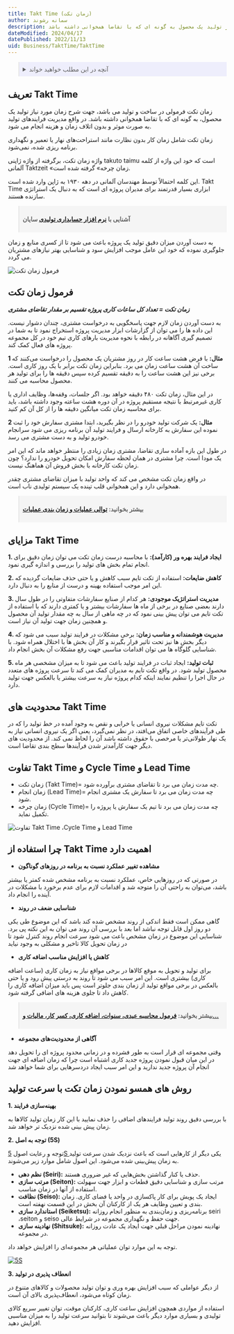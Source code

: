 ```yaml
---
title: Takt Time (زمان تکت)
author: سمانه رشوند
description: زمان تکت فرمولی در ساخت و تولید می باشد، جهت شرح زمان مورد نیاز تولید یک محصول به گونه ای که با تقاضا همخوانی داشته باشد.
dateModified: 2024/04/17
datePublished: 2022/11/13
uid: Business/TaktTime/TaktTime
---
```


<blockquote style="background-color:#eeeefc; padding:0.5rem">

<details>
  <summary>آنچه در این مطلب خواهید خواند</summary>
  <ul>
    <li>تعریف Takt Time</li>
    <li>فرمول زمان تکت</li>
    <li>مزایای Takt Time</li>
    <li>محدودیت های Takt Time</li>
    <li>تفاوت Takt Time و Cycle Time و Lead Time</li>
    <li>چرا استفاده از Takt Time اهمیت دارد</li>
    <li>روش های همسو نمودن زمان تکت با سرعت تولید</li>
  </ul>
</details>

</blockquote>

## تعریف Takt Time
زمان تکت فرمولی در ساخت و تولید می باشد، جهت شرح زمان مورد نیاز تولید یک محصول، به گونه ای که با تقاضا همخوانی داشته باشد. در واقع مدیریت فرایندهای تولید به صورت موثر و بدون اتلاف زمان و هزینه انجام می شود. 

زمان تکت شامل زمان کار بدون نظارت مانند استراحت‌های نهار یا تعمیر و نگهداری برنامه ریزی شده، نمی‌شود. 

واژه زمان تکت، برگرفته از واژه ژاپنی takuto taimu است که خود این واژه از کلمه آلمانی Taktzeit «زمان چرخه» گرفته شده است. 

این کلمه احتمالاً توسط مهندسان آلمانی در دهه ۱۹۳۰ به ژاپن وارد شده ‌است.
Takt Time ابزاری بسیار قدرتمند برای مدیران پروژه ای است که به دنبال یک استراتژی سازنده هستند. 

<blockquote style="background-color:#f5f5f5; padding:0.5rem">
<p><strong>آشنایی با <a href="https://www.hooshkar.com/Software/Sayan/Package/Industrial" target="_blank">نرم افزار حسابداری تولیدی</a> سایان</p></strong></blockquote>

به دست آوردن میزان دقیق تولید یک پروژه باعث می شود تا از کسری منابع و زمان جلوگیری نموده که خود این عامل موجب افزایش سود و شناسایی بهتر نیازهای مشتریان می گردد. 

![فرمول زمان تکت](./Images/TaktTime.webp)

## فرمول زمان تکت

_**زمان تکت = تعداد کل ساعات کاری پروژه تقسیم بر مقدار تقاضای مشتری**_

به دست آوردن زمان لازم جهت پاسخگویی به درخواست مشتری، چندان دشوار نیست. این داده ‌ها را می توان از گزارشات ابزار مدیریت پروژه استخراج نمود تا به شما در تصمیم گیری آگاهانه در رابطه با نحوه مدیریت بارهای کاری تیم خود در کل مجموعه پروژه ‌های فعال کمک کند.

**1 مثال:**
با فرض هشت ساعت کار در روز مشتریان یک محصول را درخواست می‌کنند که ساخت آن هشت ساعت زمان می برد. بنابراین زمان تکت برابر با یک روز کاری است.
برخی نیز این هشت ساعت را به دقیقه تقسیم کرده سپس دقیقه‌ ها را برای تولید هر محصول محاسبه می‌ کنند. 

در این مثال، زمان تکت ۴۸۰ دقیقه خواهد بود.
اگر جلسات، وقفه‌ها، وظایف اداری یا کاری غیرمرتبط با نتیجه مستقیم پروژه در آن دوره هشت ساعته وجود داشته باشد، باید برای محاسبه زمان تکت میانگین دقیقه ‌ها را از کل آن کم کنید.

**2 مثال:**
یک شرکت تولید خودرو را در نظر بگیرید، ابتدا مشتری سفارش خود را ثبت نموده این سفارش به کارخانه ارسال و فرایند تولید آن برنامه ریزی می شود سرانجام خودرو تولید و به دست مشتری می رسد. 

در طول این بازه آماده سازی تقاضا، مشتری زمان زیادی را منتظر خواهد ماند که این امر یک مودا است.
چرا مشتری در همان لحظه سفارش امکان تحویل خودرو را ندارد؟ چون زمان تکت کارخانه با بخش فروش آن هماهنگ نیست. 

در واقع زمان تکت مشخص می کند که واحد تولید با میزان تقاضای مشتری چقدر همخوانی دارد و این همخوانی قلب تپنده یک سیستم تولیدی ناب است. 

<blockquote style="background-color:#f5f5f5; padding:0.5rem">
 <p><strong>بیشتر بخوانید: <a href="https://www.hooshkar.com/Wiki/Production/SequenceOfOperations" target="_blank">توالی عملیات و زمان بندی عملیات
</a></p></strong></blockquote>

## مزایای Takt Time

**1.	ایجاد فرایند بهره ور (کارآمد):** با محاسبه درست زمان تکت می توان زمان دقیق برای انجام تمام بخش های تولید را بررسی و اندازه گیری نمود.

**2.	کاهش ضایعات:** استفاده از تکت تایم سبب کاهش و یا حتی حذف ضایعات گردیده که این امر موجب استفاده بهینه و درست از منابع را به دنبال دارد.

**3.	مدیریت استراتژیک موجودی:** هر کدام از صنایع سفارشات متفاوتی را در طول سال دارند بعضی صنایع در برخی از ماه ها سفارشات بیشتر و یا کمتری دارند که با استفاده از تکت تایم می توان پیش بینی نمود که در چه ماهی از سال به چه مقدار تولید آن محصول و همچنین زمان جهت تولید آن نیاز است.

**4.	مدیریت هوشمندانه و مناسب زمان:** برخی مشکلات در فرایند تولید سبب می شود که دیگر بخش ها نیز تحت تاثیر قرار بگیرند و کار آن بخش ها با اختلال همراه شود. با شناسایی گلوگاه ها می توان اقدامات مناسبی جهت رفع مشکلات آن بخش انجام داد.

**5.	ثبات تولید:** ایجاد ثبات در فرایند تولید باعث می شود تا به میزان مشخصی هر ماه محصول تولید شود. در واقع تکت تایم به مدیران کمک می کند تا سرعت پروژه های متعدد در حال اجرا را تنظیم نمایند اینکه کدام پروژه نیاز به سرعت بیشتر یا بالعکس جهت تولید دارد.

## محدودیت های Takt Time

تکت تایم مشکلات نیروی انسانی یا خرابی و نقص به وجود آمده در خط تولید را که در طی فرآیندهای خاصی اتفاق می‌افتد، در نظر نمی‌گیرد، یعنی اگر یک نیروی انسانی نیاز به یک نهار طولانی‌تر یا مرخصی با حقوق داشته باشد آن را لحاظ نمی کند. 
از محدودیت های دیگر جهت کارآمدتر شدن فرآیندها سطح‌ بندی تقاضا است.

## تفاوت Takt Time و Cycle Time و Lead Time
*	زمان تکت (Takt Time)= چه مدت زمان می برد تا تقاضای مشتری برآورده شود.
*	زمان انجام (Lead Time)= چه مدت زمان می برد تا سفارش یک مشتری انجام شود.
*	زمان چرخه (Cycle Time)= چه مدت زمان می برد تا تیم یک سفارش یا پروژه را تکمیل نماید.

![تفاوت Takt Time ،Cycle Time و Lead Time](./Images/TaktTimeVsCycleTimeVsLeadTime.webp)

## چرا استفاده از Takt Time اهمیت دارد

*	**مشاهده تغییر عملکرد نسبت به برنامه در روزهای گوناگون**

در صورتی که در روزهایی خاص، عملکرد نسبت به برنامه مشخص شده کمتر یا بیشتر باشد، می‌توان به راحتی آن را متوجه شد و اقدامات لازم برای عدم برخورد با مشکلات در آینده را انجام داد.


*	**شناسایی ضعف در روند**

گاهی ممکن است فقط اندکی از روند مشخص شده کند باشد که این موضوع طی یکی دو روز اول قابل توجه نباشد اما بعد با بررسی آن روند می توان به این نکته پی برد. شناسایی این موضوع در زمان مشخص باعث می شود سرعت انجام روند کنترل شود تا در زمان تحویل کالا تاخیر و مشکلی به وجود نیاید

*	**کاهش یا افزایش مناسب اضافه کاری**

برای تولید و تحویل به موقع کالاها در برخی مواقع نیاز به زمان کاری (ساعت اضافه کاری) بیشتری است. این امر سبب می شود تا روند به درستی پیش رود و یا حتی بالعکس در برخی مواقع تولید از زمان بندی جلوتر است پس باید میزان اضافه کاری را کاهش داد تا جلوی هزینه های اضافی گرفته شود. 

<blockquote style="background-color:#f5f5f5; padding:0.5rem">
 <p><strong>بیشتر بخوانید: <a href="https://www.hooshkar.com/Wiki/Payroll/PayrollFormula" target="_blank">فرمول محاسبه عیدی، سنوات، اضافه کاری، کسر کار، مالیات و...
</a></p></strong></blockquote>

*	**آگاهی از محدودیت‌های مجموعه**

وقتی مجموعه ای قرار است به طور فشرده و در زمانی محدود پروژه ای را تحویل دهد در این میان قبول نمودن پروژه جدید کاری اشتباه است چرا که زمان اضافه ای جهت انجام آن پروژه جدید ندارید و این امر سبب ایجاد دردسرهایی برای شما خواهد شد

## روش های همسو نمودن زمان تکت با سرعت تولید

**1.	بهینه‌سازی فرایند**

با بررسی دقیق روند تولید فرایندهای اضافی را حذف نمایید با این کار زمان تولید کالاها به زمان پیش بینی شده نزدیک تر خواهد شد.


**2.	توجه به اصل  (5S)**

توجه و رعایت اصول <a href="https://www.hooshkar.com/Wiki/Business/5S" target="_blank">5S
</a> یکی دیگر از کارهایی است که باعث نزدیک شدن سرعت تولید به زمان پیش‌بینی شده می‌شود. این اصول شامل موارد زیر می‌شوند.

   *  **نظم دهی (Seiri):** حذف یا کنار گذاشتن بخش‌هایی که غیر ضروری هستند.
   *	**مرتب سازی (Seiton):** مرتب سازی و شناسایی دقیق قطعات و ابزار جهت سهولت استفاده از آنها در زمان مناسب.
   *	**نظافت (Seiso):** ایجاد یک پویش برای کار پاکسازی در واحد یا فضای کاری. زمان ‌بندی و تعیین وظایف هر یک از کارکنان آن بخش در این قسمت نهفته است.
   *	**استاندارد سازی (Seiketsu):** برنامه‌ریزی و زمان‌بندی به منظور انجام روزانه seiri ،seiton و seiso جهت حفظ و نگهداری مجموعه در شرایط عالی.
   *	**نهادینه سازی (Shitsuke):** نهادینه نمودن مراحل قبلی جهت ایجاد یک عادت روزانه در مجموعه.

توجه به این موارد توان عملیاتی هر مجموعه‌ای را افزایش خواهد داد.

<a href="https://www.hooshkar.com/Wiki/Business/5S" target="_blank">![5S](./Images/5S.webp)
</a>


**3.	انعطاف پذیری در تولید**

از دیگر عواملی که سبب افزایش بهره وری و توان تولید محصولات و کالاهای متنوع در زمان کوتاه می‌شود، انعطاف‌پذیری بالای آن است. 

استفاده از مواردی همچون افزایش ساعت کاری، کارکنان موقت، توان تغییر سریع کالای تولیدی و بسیاری موارد دیگر باعث می‌شوند تا بتوانید سرعت تولید را به میزان مناسبی افزایش دهید.


[مقدمه]: #مقدمه
[فرمول زمان تکت]: #فرمول-زمان-تکت
[مزایای Takt Time]: #مزایای-takt-time
[محدودیت های Takt Time]: #محدودیت-های-takt-time
[تفاوت Takt Time ،Cycle Time و Lead Time]: #تفاوت-takt-time-،cycle-time-و-lead-time
[چرا استفاده از Takt Time اهمیت دارد]: #چرا-استفاده-از-takt-time-اهمیت-دارد
[روش های همسو نمودن زمان تکت با سرعت تولید]: #روش-های-همسو-نمودن-زمان-تکت-با-سرعت-تولید
